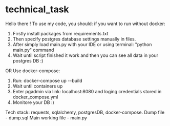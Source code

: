 # technical_task

Hello there ! To use my code, you should:
if you want to run without docker:
1) Firstly install packages from requirements.txt
2) Then specify postgres database settings manually in files.
3) After simply load main.py with your IDE or using terminal: "python main.py" command
4) Wait until script finished it work and then you can see all data in your postgres DB :)

OR Use docker-compose:
1) Run: docker-compose up --build
2) Wait until containers up
3) Enter pgadmin via link: localhost:8080 and loging credentials stored in docker_compose.yml 
4) Monitore your DB :)

Tech stack:
requests, sqlalchemy, postgresDB, docker-compose.
Dump file - dump.sql
Main working file - main.py